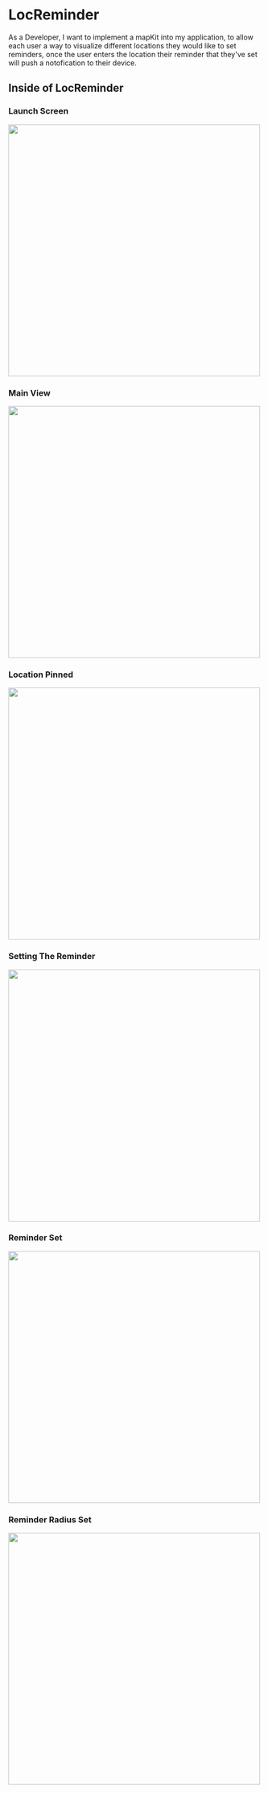 # LocReminder
As a Developer, I want to implement a mapKit into my application, to allow each user a way to visualize different locations they would like to set reminders, once the user enters the location their reminder that they've set will push a notofication to their device.

## Inside of LocReminder

### Launch Screen

<img src="https://user-images.githubusercontent.com/22119101/29585133-ed3dd96e-873a-11e7-88b4-65eed62b8677.jpeg" width="500">

### Main View

<img src="https://user-images.githubusercontent.com/22119101/29585211-2e0274d2-873b-11e7-860a-00c8d732d120.jpeg" width="500">

### Location Pinned

<img src="https://user-images.githubusercontent.com/22119101/29585262-5fdebd76-873b-11e7-8a2a-2011bfb327c5.jpeg" width="500">

### Setting The Reminder

<img src="https://user-images.githubusercontent.com/22119101/29585302-8270d018-873b-11e7-8ce4-0af5ba273a40.jpeg" width="500">

### Reminder Set

<img src="https://user-images.githubusercontent.com/22119101/29585364-bbadb88c-873b-11e7-807a-30ad70520515.jpeg" width="500">

### Reminder Radius Set

<img src="https://user-images.githubusercontent.com/22119101/29585408-dbb5d466-873b-11e7-855f-95919d557cd6.jpeg" width="500">

